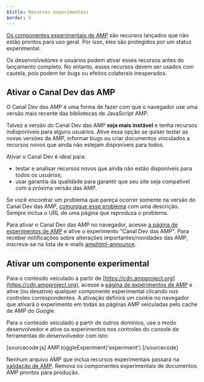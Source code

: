 ```yaml
---
$title: Recursos experimentais
$order: 5
---
```


[Os componentes experimentais de AMP](https://github.com/ampproject/amphtml/tree/master/tools/experiments) 
são recursos lançados que não estão prontos para uso geral. Por isso, eles são protegidos por um status 
experimental.

Os desenvolvedores e usuários podem ativar esses recursos antes do lançamento completo. No entanto, esses 
recursos devem ser usados ​​com cautela, pois podem ter bugs ou efeitos colaterais inesperados.

## Ativar o Canal Dev das AMP

O Canal Dev das AMP é uma forma de fazer com que o navegador use uma versão mais recente das bibliotecas de 
JavaScript AMP.

Talvez a versão do Canal Dev das AMP **seja mais instável** e tenha recursos indisponíveis para alguns 
usuários. Ative essa opção se quiser testar as novas versões da AMP, informar bugs ou criar documentos 
vinculados a recursos novos que ainda não estejam disponíveis para todos.

Ativar o Canal Dev é ideal para:

- testar e analisar recursos novos que ainda não estão disponíveis para todos os usuários;
- usar garantia da qualidade para garantir que seu site seja compatível com a próxima versão das AMP.

Se você encontrar um problema que pareça ocorrer somente na versão do Canal Dev das AMP, [comunique esse problema](https://github.com/ampproject/amphtml/issues/new) com uma descrição. Sempre inclua o URL de uma página que reproduza o problema.

Para ativar o Canal Dev das AMP no navegador, acesse [a página de experimentos de AMP](https://cdn.ampproject.org/experiments.html) e ative o experimento "Canal Dev das AMP". Para receber notificações sobre alterações importantes/novidades das AMP, inscreva-se na lista de e-mails [amphtml-announce](https://groups.google.com/forum/#!forum/amphtml-announce).

## Ativar um componente experimental

Para o conteúdo veiculado a partir de [https://cdn.ampproject.org](https://cdn.ampproject.org), acesse a [página de experimentos de AMP](https://cdn.ampproject.org/experiments.html) e ative (ou desative) qualquer componente experimental clicando nos controles correspondentes. A ativação definirá um cookie no navegador que ativará o experimento em todas as páginas AMP veiculadas pelo cache de AMP do Google.

Para o conteúdo veiculado a partir de outros domínios, use o modo desenvolvedor e ative os experimentos nos controles do console de ferramentas do desenvolvedor com isto:

[sourcecode:js]
AMP.toggleExperiment('experiment')
[/sourcecode]

Nenhum arquivo AMP que inclua recursos experimentais passará na 
[validação de AMP](/pt_br/docs/guides/validate.html). 
Remova os componentes experimentais de documentos AMP prontos para produção.

